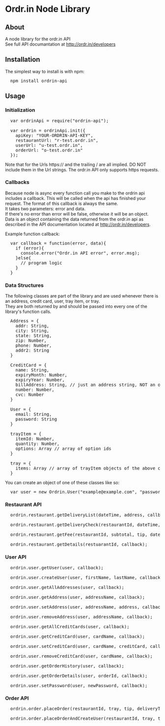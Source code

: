 # Ordr.in Node Library

## About
A node library for the ordr.in API  
See full API documantation at <a href="http://ordr.in/developers">http://ordr.in/developers</a>

## Installation
The simplest way to install is with npm:  
<pre>
  npm install ordrin-api
</pre>


## Usage  

### Initialization
<pre>
  var ordrinApi = require("ordrin-api");

  var ordrin = ordrinApi.init({
    apiKey: "YOUR-ORDRIN-API-KEY",
    restaurantUrl: "r-test.ordr.in",
    userUrl: "u-test.ordr.in",
    orderUrl: "o-test.ordr.in"
  });
</pre>
Note that for the Urls https:// and the trailing / are all implied. DO NOT include them in the Url strings. The ordr.in API only supports https requests.

### Callbacks
Because node is async every function call you make to the ordrin api includes a callback. This will be called when the api has finished your request. The format of this callback is always the same.  
It takes two parameters: error and data.  
If there's no error than error will be false, otherwise it will be an object.  
Data is an object containing the data returned from the ordr.in api as described in the API documentation located at <a href="http://ordr.in/developers">http://ordr.in/developers</a>.

Example function callback:  
<pre>
  var callback = function(error, data){
    if (error){
      console.error("Ordr.in API error", error.msg);
    }else{
      // program logic
    }
  }
</pre>

### Data Structures
The following classes are part of the library and are used whenever there is an address, credit card, user, tray item, or tray.  
They are both returned by and should be passed into every one of the library's function calls.

<pre>
  Address = {
    addr: String,
    city: String,
    state: String,
    zip: Number,
    phone: Number,
    addr2: String
  }

  CreditCard = {
    name: String,
    expiryMonth: Number,
    expiryYear: Number,
    billAddress: String, // just an address string, NOT an object of the above address class
    number: Number,
    cvc: Number
  }

  User = {
    email: String,
    password: String
  }

  trayItem = {
    itemId: Number,
    quantity: Number,
    options: Array // array of option ids
  }

  tray = {
    items: Array // array of trayItem objects of the above class
  }
</pre>
You can create an object of one of these classes like so:
<pre>
  var user = new Ordrin.User("example@example.com", "password");
</pre>


### Restaurant API
<pre>
  ordrin.restaurant.getDeliveryList(dateTime, address, callback);
  
  ordrin.restaurant.getDeliveryCheck(restaurantId, dateTime, address, callback);

  ordrin.restaurant.getFee(restaurantId, subtotal, tip, dateTime, address, callback);

  ordrin.restaurant.getDetails(restuarantId, callback);
</pre>

### User API
<pre>
  ordrin.user.getUser(user, callback);

  ordrin.user.createUser(user, firstName, lastName, callback);

  ordrin.user.getAllAddresses(user, callback);

  ordrin.user.getAddress(user, addressName, callback);

  ordrin.user.setAddress(user, addressName, address, callback);

  ordrin.user.removeAddress(user, addressName, callback);

  ordrin.user.getAllCreditCards(user, callback);

  ordrin.user.getCreditCard(user, cardName, callback);

  ordrin.user.setCreditCard(user, cardName, creditCard, callback);

  ordrin.user.removeCreditCard(user, cardName, callback);

  ordrin.user.getOrderHistory(user, callback);

  ordrin.user.getOrderDetails(user, orderId, callback);

  ordrin.user.setPassword(user, newPassword, callback);
</pre>

### Order API
<pre>
  ordrin.order.placeOrder(restaurantId, tray, tip, deliveryTime, firstName, lastName, address, creditCard, email, callback)

  ordrin.order.placeOrderAndCreateUser(restaurantId, tray, tip, deliveryTime, firstName, lastName, address, creditCard, user, callback); // this function both places an order and creates a new user account with the information in user.
</pre>
